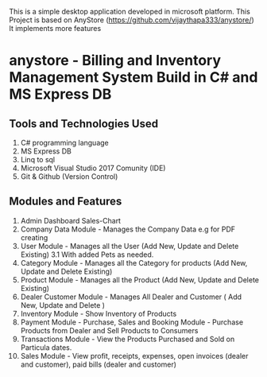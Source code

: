 This is a simple desktop application developed in microsoft platform.
This Project is based on AnyStore (https://github.com/vijaythapa333/anystore/)
It implements more features
# anystore - Billing and Inventory Management System Build in C# and MS Express DB

## Tools and Technologies Used
1. C# programming language
2. MS Express DB
3. Linq to sql
4. Microsoft Visual Studio 2017 Comunity (IDE)
5. Git & Github (Version Control)

## Modules and Features
1. Admin Dashboard Sales-Chart
2. Company Data Module - Manages the Company Data e.g for PDF creating
3. User Module - Manages all the User (Add New, Update and Delete Existing)
3.1 With added Pets as needed.
4. Category Module - Manages all the Category for products (Add New, Update and Delete Existing)
5. Product Module - Manages all the Product (Add New, Update and Delete Existing)
6. Dealer Customer Module - Manages All Dealer and Customer ( Add New, Update and Delete )
7. Inventory Module - Show Inventory of Products
8. Payment Module - Purchase, Sales and Booking Module - Purchase Products from Dealer and Sell Products to Consumers
9. Transactions Module - View the Products Purchased and Sold on Particula dates.
10. Sales Module - View profit, receipts, expenses, open invoices (dealer and customer), paid bills (dealer and customer)
